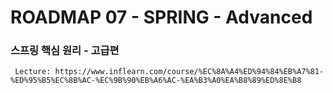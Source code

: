 # ROADMAP 07 - SPRING - Advanced
### 스프링 핵심 원리 - 고급편

```text
 Lecture: https://www.inflearn.com/course/%EC%8A%A4%ED%94%84%EB%A7%81-%ED%95%B5%EC%8B%AC-%EC%9B%90%EB%A6%AC-%EA%B3%A0%EA%B8%89%ED%8E%B8
```
